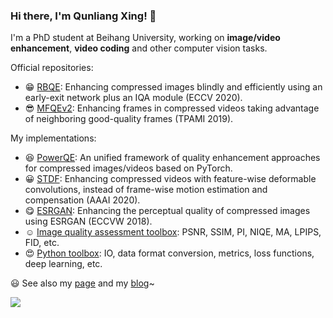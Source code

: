 ### Hi there, I'm Qunliang Xing! 👋 

<!--
**RyanXingQL/RyanXingQL** is a ✨ _special_ ✨ repository because its `README.md` (this file) appears on your GitHub profile.
-->

I'm a PhD student at Beihang University, working on **image/video enhancement**, **video coding** and other computer vision tasks.

Official repositories:

- :grin: [RBQE](https://github.com/RyanXingQL/RBQE): Enhancing compressed images blindly and efficiently using an early-exit network plus an IQA module (ECCV 2020).
- :sunglasses: [MFQEv2](https://github.com/RyanXingQL/MFQEv2.0): Enhancing frames in compressed videos taking advantage of neighboring good-quality frames (TPAMI 2019).

My implementations:

- :satisfied: [PowerQE](https://github.com/RyanXingQL/PowerQE): An unified framework of quality enhancement approaches for compressed images/videos based on PyTorch.
- :grinning: [STDF](https://github.com/RyanXingQL/STDF-PyTorch): Enhancing compressed videos with feature-wise deformable convolutions, instead of frame-wise motion estimation and compensation (AAAI 2020).
- :yum: [ESRGAN](https://github.com/RyanXingQL/SubjectiveQE-ESRGAN): Enhancing the perceptual quality of compressed images using ESRGAN (ECCVW 2018).
- :relaxed: [Image quality assessment toolbox](https://github.com/RyanXingQL/Image-Quality-Assessment-Toolbox): PSNR, SSIM, PI, NIQE, MA, LPIPS, FID, etc.
- :heart_eyes: [Python toolbox](https://github.com/RyanXingQL/PythonUtils): IO, data format conversion, metrics, loss functions, deep learning, etc.

:smiley: See also my [page](https://ryanxingql.github.io/) and my [blog](https://github.com/RyanXingQL/Blog)~

<img align="left" src="https://github-readme-stats.vercel.app/api?username=RyanXingQL&hide=prs,issues&show_icons=true&theme=graywhite&hide_title=true" />
